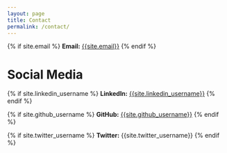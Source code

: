 ```yaml
---
layout: page
title: Contact
permalink: /contact/
---
```


{% if site.email %}
**Email:** [{{site.email}}](email:{{site.email}})
{% endif %}

# Social Media
{% if site.linkedin_username %}
**LinkedIn:** [{{site.linkedin_username}}](https://www.linkedin.com/in/{{site.linkedin_username}})
{% endif %}

{% if site.github_username %}
**GitHub:** [{{site.github_username}}](https://github.com/{{site.github_username}})
{% endif %}

{% if site.twitter_username %}
**Twitter:** {{site.twitter_username}}
{% endif %}


